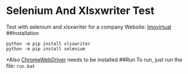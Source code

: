 # Selenium And Xlsxwriter Test
Test with selenium and xlsxwriter for a company
Website: [Imovirtual](https://www.imovirtual.com)
##Installation
```
python -m pip install xlsxwriter
python -m pip install selenium
```
*Also [ChromeWebDriver](https://chromedriver.chromium.org) needs to be installed
##Run
To run, just run the file: ```run.bat```
